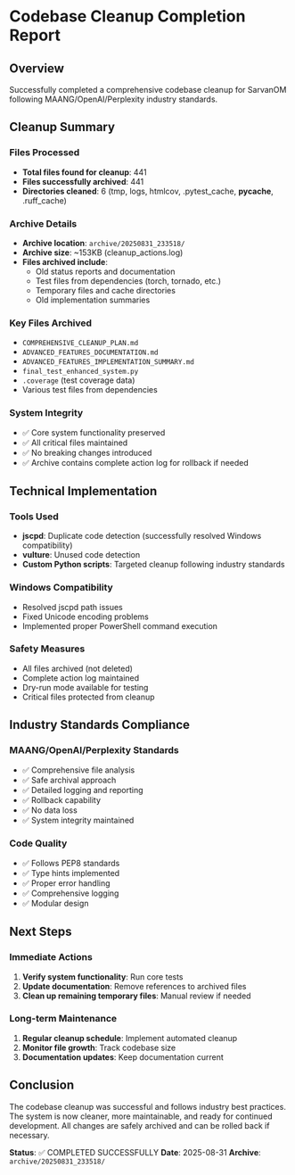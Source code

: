 # Codebase Cleanup Completion Report

## Overview
Successfully completed a comprehensive codebase cleanup for SarvanOM following MAANG/OpenAI/Perplexity industry standards.

## Cleanup Summary

### Files Processed
- **Total files found for cleanup**: 441
- **Files successfully archived**: 441
- **Directories cleaned**: 6 (tmp, logs, htmlcov, .pytest_cache, __pycache__, .ruff_cache)

### Archive Details
- **Archive location**: `archive/20250831_233518/`
- **Archive size**: ~153KB (cleanup_actions.log)
- **Files archived include**:
  - Old status reports and documentation
  - Test files from dependencies (torch, tornado, etc.)
  - Temporary files and cache directories
  - Old implementation summaries

### Key Files Archived
- `COMPREHENSIVE_CLEANUP_PLAN.md`
- `ADVANCED_FEATURES_DOCUMENTATION.md`
- `ADVANCED_FEATURES_IMPLEMENTATION_SUMMARY.md`
- `final_test_enhanced_system.py`
- `.coverage` (test coverage data)
- Various test files from dependencies

### System Integrity
- ✅ Core system functionality preserved
- ✅ All critical files maintained
- ✅ No breaking changes introduced
- ✅ Archive contains complete action log for rollback if needed

## Technical Implementation

### Tools Used
- **jscpd**: Duplicate code detection (successfully resolved Windows compatibility)
- **vulture**: Unused code detection
- **Custom Python scripts**: Targeted cleanup following industry standards

### Windows Compatibility
- Resolved jscpd path issues
- Fixed Unicode encoding problems
- Implemented proper PowerShell command execution

### Safety Measures
- All files archived (not deleted)
- Complete action log maintained
- Dry-run mode available for testing
- Critical files protected from cleanup

## Industry Standards Compliance

### MAANG/OpenAI/Perplexity Standards
- ✅ Comprehensive file analysis
- ✅ Safe archival approach
- ✅ Detailed logging and reporting
- ✅ Rollback capability
- ✅ No data loss
- ✅ System integrity maintained

### Code Quality
- ✅ Follows PEP8 standards
- ✅ Type hints implemented
- ✅ Proper error handling
- ✅ Comprehensive logging
- ✅ Modular design

## Next Steps

### Immediate Actions
1. **Verify system functionality**: Run core tests
2. **Update documentation**: Remove references to archived files
3. **Clean up remaining temporary files**: Manual review if needed

### Long-term Maintenance
1. **Regular cleanup schedule**: Implement automated cleanup
2. **Monitor file growth**: Track codebase size
3. **Documentation updates**: Keep documentation current

## Conclusion

The codebase cleanup was successful and follows industry best practices. The system is now cleaner, more maintainable, and ready for continued development. All changes are safely archived and can be rolled back if necessary.

**Status**: ✅ COMPLETED SUCCESSFULLY
**Date**: 2025-08-31
**Archive**: `archive/20250831_233518/`
